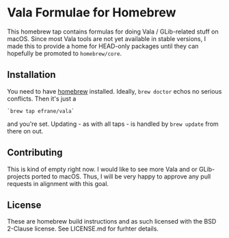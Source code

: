 # Vala Formulae for Homebrew

This homebrew tap contains formulas for doing Vala / GLib-related
stuff on macOS. Since most Vala tools are not yet available in
stable versions, I made this to provide a home for HEAD-only
packages until they can hopefully be promoted to `homebrew/core`.

## Installation

You need to have [homebrew](https://brew.sh) installed. Ideally,
`brew doctor` echos no serious conflicts. Then it's just a

    `brew tap efrane/vala`

and you're set. Updating - as with all taps - is handled by
`brew update` from there on out.

## Contributing

This is kind of empty right now. I would like to see more Vala
and or GLib-projects ported to macOS. Thus, I will be very happy
to approve any pull requests in alignment with this goal.

## License

These are homebrew build instructions and as such licensed with
the BSD 2-Clause license. See LICENSE.md for furhter details.
